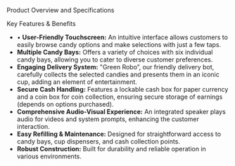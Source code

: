 Product Overview and Specifications

Key Features & Benefits

* •	**User-Friendly Touchscreen:** An intuitive interface allows customers to easily browse candy options and make selections with just a few taps.
* **Multiple Candy Bays:** Offers a variety of choices with six individual candy bays, allowing you to cater to diverse customer preferences.
* **Engaging Delivery System:** "Green Robo”, our friendly delivery bot, carefully collects the selected candies and presents them in an iconic cup, adding an element of entertainment.
* **Secure Cash Handling:** Features a lockable cash box for paper currency and a coin box for coin collection, ensuring secure storage of earnings (depends on options purchased).
* **Comprehensive Audio-Visual Experience:** An integrated speaker plays audio for videos and system prompts, enhancing the customer interaction.
* **Easy Refilling & Maintenance:** Designed for straightforward access to candy bays, cup dispensers, and cash collection points.
* **Robust Construction:** Built for durability and reliable operation in various environments.